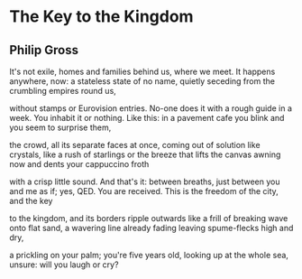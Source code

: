 # The Key to the Kingdom
## Philip Gross
It's not exile, homes and families behind
us, where we meet. It happens anywhere,
now: a stateless
state of no name, quietly seceding
from the crumbling empires round us,

without stamps or Eurovision entries.
No-one does it with a rough guide in a week.
You inhabit it
or nothing. Like this: in a pavement cafe
you blink and you seem to surprise them,

the crowd, all its separate faces at once,
coming out of solution like crystals,
like a rush of starlings
or the breeze that lifts the canvas awning
now and dents your cappuccino froth

with a crisp little sound. And that's it:
between breaths, just between you and me
as if; yes,
QED. You are received. This is
the freedom of the city, and the key

to the kingdom, and its borders ripple
outwards like a frill of breaking wave
onto flat sand,
a wavering line already fading leaving
spume-flecks high and dry,

a prickling on your palm; you're five
years old, looking up at the whole sea,
unsure:
will you laugh or cry?